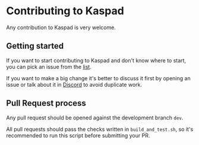 # Contributing to Kaspad

Any contribution to Kaspad is very welcome.

## Getting started

If you want to start contributing to Kaspad and don't know where to start, you can pick an issue from
the [list](https://github.com/rustweave-network/rustweaved/issues).

If you want to make a big change it's better to discuss it first by opening an issue or talk about it in
[Discord](https://discord.gg/WmGhhzk) to avoid duplicate work.

## Pull Request process

Any pull request should be opened against the development branch `dev`.

All pull requests should pass the checks written in `build_and_test.sh`, so it's recommended to run this script before
submitting your PR.
